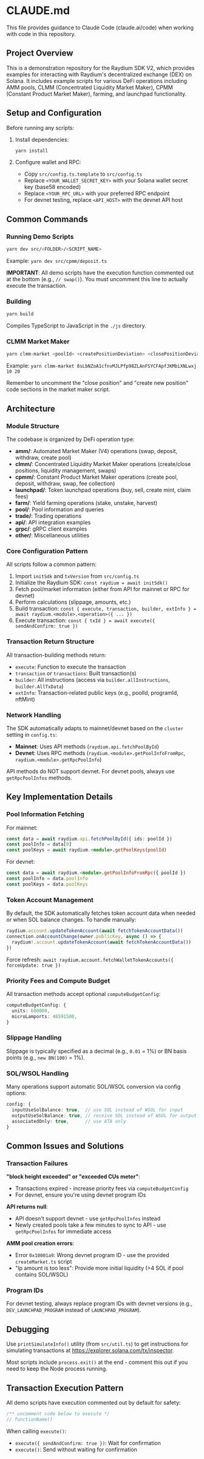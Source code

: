 # CLAUDE.md

This file provides guidance to Claude Code (claude.ai/code) when working with code in this repository.

## Project Overview

This is a demonstration repository for the Raydium SDK V2, which provides examples for interacting with Raydium's decentralized exchange (DEX) on Solana. It includes example scripts for various DeFi operations including AMM pools, CLMM (Concentrated Liquidity Market Maker), CPMM (Constant Product Market Maker), farming, and launchpad functionality.

## Setup and Configuration

Before running any scripts:

1. Install dependencies:
   ```bash
   yarn install
   ```

2. Configure wallet and RPC:
   - Copy `src/config.ts.template` to `src/config.ts`
   - Replace `<YOUR_WALLET_SECRET_KEY>` with your Solana wallet secret key (base58 encoded)
   - Replace `<YOUR_RPC_URL>` with your preferred RPC endpoint
   - For devnet testing, replace `<API_HOST>` with the devnet API host

## Common Commands

### Running Demo Scripts
```bash
yarn dev src/<FOLDER>/<SCRIPT_NAME>
```
Example: `yarn dev src/cpmm/deposit.ts`

**IMPORTANT**: All demo scripts have the execution function commented out at the bottom (e.g., `// swap()`). You must uncomment this line to actually execute the transaction.

### Building
```bash
yarn build
```
Compiles TypeScript to JavaScript in the `./js` directory.

### CLMM Market Maker
```bash
yarn clmm-market <poolId> <createPositionDeviation> <closePositionDeviation>
```
Example: `yarn clmm-market 8sLbNZoA1cfnvMJLPfp98ZLAnFSYCFApfJKMbiXNLwxj 10 20`

Remember to uncomment the "close position" and "create new position" code sections in the market maker script.

## Architecture

### Module Structure

The codebase is organized by DeFi operation type:

- **amm/**: Automated Market Maker (V4) operations (swap, deposit, withdraw, create pool)
- **clmm/**: Concentrated Liquidity Market Maker operations (create/close positions, liquidity management, swaps)
- **cpmm/**: Constant Product Market Maker operations (create pool, deposit, withdraw, swap, fee collection)
- **launchpad/**: Token launchpad operations (buy, sell, create mint, claim fees)
- **farm/**: Yield farming operations (stake, unstake, harvest)
- **pool/**: Pool information and queries
- **trade/**: Trading operations
- **api/**: API integration examples
- **grpc/**: gRPC client examples
- **other/**: Miscellaneous utilities

### Core Configuration Pattern

All scripts follow a common pattern:

1. Import `initSdk` and `txVersion` from `src/config.ts`
2. Initialize the Raydium SDK: `const raydium = await initSdk()`
3. Fetch pool/market information (either from API for mainnet or RPC for devnet)
4. Perform calculations (slippage, amounts, etc.)
5. Build transaction: `const { execute, transaction, builder, extInfo } = await raydium.<module>.<operation>({ ... })`
6. Execute transaction: `const { txId } = await execute({ sendAndConfirm: true })`

### Transaction Return Structure

All transaction-building methods return:
- `execute`: Function to execute the transaction
- `transaction` or `transactions`: Built transaction(s)
- `builder`: All instructions (access via `builder.allInstructions`, `builder.AllTxData`)
- `extInfo`: Transaction-related public keys (e.g., poolId, programId, nftMint)

### Network Handling

The SDK automatically adapts to mainnet/devnet based on the `cluster` setting in `config.ts`:
- **Mainnet**: Uses API methods (`raydium.api.fetchPoolById`)
- **Devnet**: Uses RPC methods (`raydium.<module>.getPoolInfoFromRpc`, `raydium.<module>.getRpcPoolInfo`)

API methods do NOT support devnet. For devnet pools, always use `getRpcPoolInfos` methods.

## Key Implementation Details

### Pool Information Fetching

For mainnet:
```typescript
const data = await raydium.api.fetchPoolById({ ids: poolId })
const poolInfo = data[0]
const poolKeys = await raydium.<module>.getPoolKeys(poolId)
```

For devnet:
```typescript
const data = await raydium.<module>.getPoolInfoFromRpc({ poolId })
const poolInfo = data.poolInfo
const poolKeys = data.poolKeys
```

### Token Account Management

By default, the SDK automatically fetches token account data when needed or when SOL balance changes. To handle manually:
```typescript
raydium.account.updateTokenAccount(await fetchTokenAccountData())
connection.onAccountChange(owner.publicKey, async () => {
  raydium!.account.updateTokenAccount(await fetchTokenAccountData())
})
```

Force refresh: `await raydium.account.fetchWalletTokenAccounts({ forceUpdate: true })`

### Priority Fees and Compute Budget

All transaction methods accept optional `computeBudgetConfig`:
```typescript
computeBudgetConfig: {
  units: 600000,
  microLamports: 46591500,
}
```

### Slippage Handling

Slippage is typically specified as a decimal (e.g., `0.01` = 1%) or BN basis points (e.g., `new BN(100)` = 1%).

### SOL/WSOL Handling

Many operations support automatic SOL/WSOL conversion via config options:
```typescript
config: {
  inputUseSolBalance: true,  // use SOL instead of WSOL for input
  outputUseSolBalance: true, // receive SOL instead of WSOL for output
  associatedOnly: true,      // use ATA only
}
```

## Common Issues and Solutions

### Transaction Failures

**"block height exceeded" or "exceeded CUs meter"**:
- Transactions expired - increase priority fees via `computeBudgetConfig`
- For devnet, ensure you're using devnet program IDs

**API returns null**:
- API doesn't support devnet - use `getRpcPoolInfos` instead
- Newly created pools take a few minutes to sync to API - use `getRpcPoolInfos` for immediate access

**AMM pool creation errors**:
- Error `0x10001a9`: Wrong devnet program ID - use the provided `createMarket.ts` script
- "lp amount is too less": Provide more initial liquidity (>4 SOL if pool contains SOL/WSOL)

### Program IDs

For devnet testing, always replace program IDs with devnet versions (e.g., `DEV_LAUNCHPAD_PROGRAM` instead of `LAUNCHPAD_PROGRAM`).

## Debugging

Use `printSimulateInfo()` utility (from `src/util.ts`) to get instructions for simulating transactions at https://explorer.solana.com/tx/inspector.

Most scripts include `process.exit()` at the end - comment this out if you need to keep the Node process running.

## Transaction Execution Pattern

All demo scripts have execution commented out by default for safety:
```typescript
/** uncomment code below to execute */
// functionName()
```

When calling `execute()`:
- `execute({ sendAndConfirm: true })`: Wait for confirmation
- `execute()`: Send without waiting for confirmation
